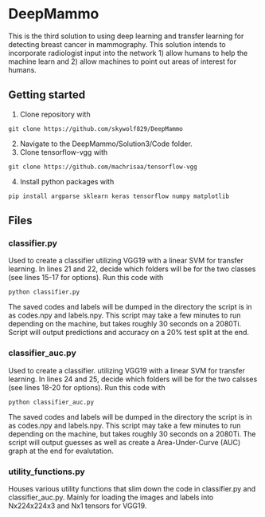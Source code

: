 # DeepMammo
This is the third solution to using deep learning and transfer learning for detecting breast cancer in mammography. This solution intends to incorporate radiologist input into the network 1) allow humans to help the machine learn and 2) allow machines to point out areas of interest for humans.

## Getting started
1. Clone repository with
~~~~
git clone https://github.com/skywolf829/DeepMammo
~~~~
2. Navigate to the DeepMammo/Solution3/Code folder.
3. Clone tensorflow-vgg with
~~~~
git clone https://github.com/machrisaa/tensorflow-vgg
~~~~
4. Install python packages with
~~~~
pip install argparse sklearn keras tensorflow numpy matplotlib
~~~~

## Files

### classifier.py
Used to create a classifier utilizing VGG19 with a linear SVM for transfer learning. In lines 21 and 22, decide which folders will be for the two classes (see lines 15-17 for options). Run this code with 
~~~~
python classifier.py
~~~~
The saved codes and labels will be dumped in the directory the script is in as codes.npy and labels.npy. This script may take a few minutes to run depending on the machine, but takes roughly 30 seconds on a 2080Ti.
Script will output predictions and accuracy on a 20% test split at the end.

### classifier_auc.py
Used to create a classifier. utilizing VGG19 with a linear SVM for transfer learning. In lines 24 and 25, decide which folders will be for the two calsses (see lines 18-20 for options). Run this code with
~~~~
python classifier_auc.py
~~~~
The saved codes and labels will be dumped in the directory the script is in as codes.npy and labels.npy. This script may take a few minutes to run depending on the machine, but takes roughly 30 seconds on a 2080Ti.
The script will output guesses as well as create a Area-Under-Curve (AUC) graph at the end for evalutation.

### utility_functions.py
Houses various utility functions that slim down the code in classifier.py and classifier_auc.py. Mainly for loading the images and labels into Nx224x224x3 and Nx1 tensors for VGG19. 
